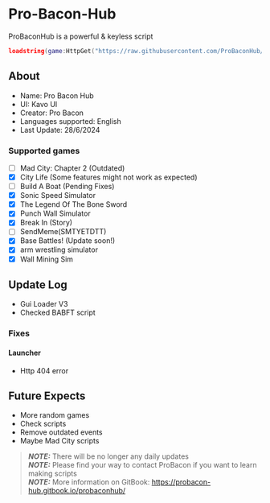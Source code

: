 # Pro-Bacon-Hub
ProBaconHub is a powerful & keyless script
```lua
loadstring(game:HttpGet("https://raw.githubusercontent.com/ProBaconHub/ProBaconGUI/main/-ProBaconGuiLoader.lua?and="..math.random(), true))()
```

## About
+ Name: Pro Bacon Hub
+ UI: Kavo UI
+ Creator: Pro Bacon
+ Languages supported: English
+ Last Update: 28/6/2024

### Supported games
- [ ] Mad City: Chapter 2 (Outdated)  
- [x] City Life (Some features might not work as expected)  
- [ ] Build A Boat (Pending Fixes)  
- [x] Sonic Speed Simulator  
- [x] The Legend Of The Bone Sword  
- [x] Punch Wall Simulator  
- [x] Break In (Story)  
- [ ] SendMeme(SMTYETDTT)  
- [x] Base Battles! (Update soon!)  
- [x] arm wrestling simulator  
- [x] Wall Mining Sim  

## Update Log
+ Gui Loader V3
+ Checked BABFT script  
### Fixes
#### Launcher
+ Http 404 error
## Future Expects
+ More random games
+ Check scripts
+ Remove outdated events
+ Maybe Mad City scripts

> **_NOTE:_** There will be no longer any daily updates  
> **_NOTE:_** Please find your way to contact ProBacon if you want to learn making scripts  
> **_NOTE:_** More information on GitBook: https://probacon-hub.gitbook.io/probaconhub/
